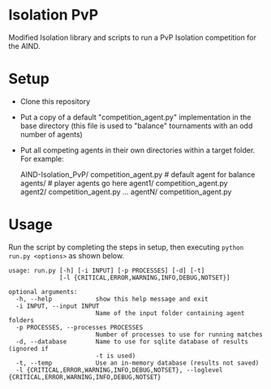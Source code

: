 # Isolation PvP

Modified Isolation library and scripts to run a PvP Isolation competition for the AIND.

# Setup

- Clone this repository
- Put a copy of a default "competition_agent.py" implementation in the base directory (this file is used to "balance" tournaments with an odd number of agents)
- Put all competing agents in their own directories within a target folder. For example:

    AIND-Isolation_PvP/
        competition_agent.py  # default agent for balance
        agents/  # player agents go here
            agent1/
                competition_agent.py  
            agent2/
                competition_agent.py
            ...
            agentN/
                competition_agent.py


# Usage

Run the script by completing the steps in setup, then executing `python run.py <options>` as shown below.

    usage: run.py [-h] [-i INPUT] [-p PROCESSES] [-d] [-t]
                  [-l {CRITICAL,ERROR,WARNING,INFO,DEBUG,NOTSET}]

    optional arguments:
      -h, --help            show this help message and exit
      -i INPUT, --input INPUT
                            Name of the input folder containing agent folders
      -p PROCESSES, --processes PROCESSES
                            Number of processes to use for running matches
      -d, --database        Name to use for sqlite database of results (ignored if
                            -t is used)
      -t, --temp            Use an in-memory database (results not saved)
      -l {CRITICAL,ERROR,WARNING,INFO,DEBUG,NOTSET}, --loglevel {CRITICAL,ERROR,WARNING,INFO,DEBUG,NOTSET}
